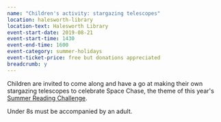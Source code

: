 ```yaml
---
name: "Children's activity: stargazing telescopes"
location: halesworth-library
location-text: Halesworth Library
event-start-date: 2019-08-21
event-start-time: 1430
event-end-time: 1600
event-category: summer-holidays
event-ticket-price: free but donations appreciated
breadcrumb: y
---
```


Children are invited to come along and have a go at making their own stargazing telescopes to celebrate Space Chase, the theme of this year's [Summer Reading Challenge](/src/).

Under 8s must be accompanied by an adult.
